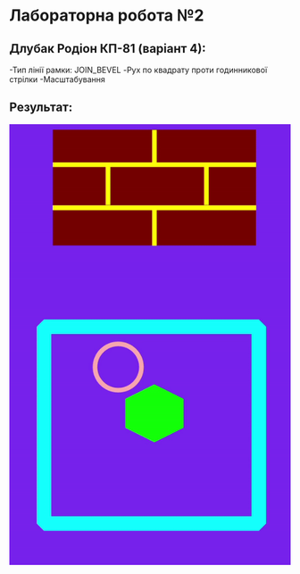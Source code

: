 # Лабораторна робота №2

## Длубак Родіон КП-81 (варіант 4):
-Тип лінії рамки: JOIN_BEVEL
-Рух по квадрату проти годинникової стрілки
-Масштабування

## Результат:

![result gif](lab2-gif.gif)

